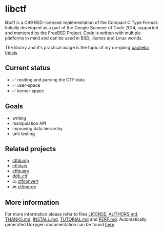 libctf
======

libctf is a C99 BSD-licensed implementation of the Compact C Type Format.
Initially developed as a part of the Google Summer of Code 2014, supported and
mentored by the FreeBSD Project. Code is written with multiple platforms in
mind and can be used in BSD, illumos and Linux worlds.

The library and it's practical usage is the topic of my on-going [bachelor 
thesis](https://github.com/lovasko/bc_thesis).

Current status
--------------
 * :white_check_mark: reading and parsing the CTF data
 * :white_check_mark: user-space
 * :white_check_mark: kernel-space

Goals
-----
 * writing
 * manipulation API
 * improving data hierarchy
 * unit testing

Related projects
----------------
 * [ctfdump](https://github.com/lovasko/ctfdump)
 * [ctfstats](https://github.com/lovasko/ctfstats)
 * [ctfquery](https://github.com/lovasko/ctfquery)
 * [ddb_ctf](https://github.com/lovasko/ddb_ctf)
 * :soon: [ctfconvert](https://github.com/lovasko/ctfconvert)
 * :soon: [ctfmerge](https://github.com/lovasko/ctfmerge)


More information
----------------
For more information please refer to files [LICENSE](LICENSE),
[AUTHORS.md](AUTHORS.md), [THANKS.md](THANKS.md), [INSTALL.md](INSTALL.md), 
[TUTORIAL.md](TUTORIAL.md) and [PERF.md](PERF.md).
Automatically generated Doxygen documentation can be found [here](doc/doxygen).

